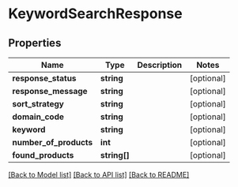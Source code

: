 # KeywordSearchResponse

## Properties
Name | Type | Description | Notes
------------ | ------------- | ------------- | -------------
**response_status** | **string** |  | [optional] 
**response_message** | **string** |  | [optional] 
**sort_strategy** | **string** |  | [optional] 
**domain_code** | **string** |  | [optional] 
**keyword** | **string** |  | [optional] 
**number_of_products** | **int** |  | [optional] 
**found_products** | **string[]** |  | [optional] 

[[Back to Model list]](../README.md#documentation-for-models) [[Back to API list]](../README.md#documentation-for-api-endpoints) [[Back to README]](../README.md)


